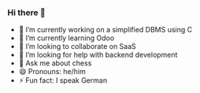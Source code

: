 ### Hi there 👋

- 🔭 I’m currently working on a simplified DBMS using C
- 🌱 I’m currently learning Odoo
- 👯 I’m looking to collaborate on SaaS
- 🤔 I’m looking for help with backend development
- 💬 Ask me about chess
- 😄 Pronouns: he/him
- ⚡ Fun fact: I speak German
